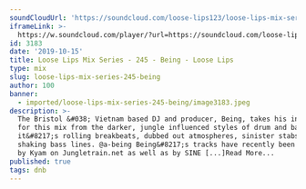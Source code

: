 ```yaml
---
soundCloudUrl: 'https://soundcloud.com/loose-lips123/loose-lips-mix-series-245-being'
iframeLink: >-
  https://w.soundcloud.com/player/?url=https://soundcloud.com/loose-lips123/loose-lips-mix-series-245-being&color=00aabb&auto_play=false&hide_related=false&show_comments=true&show_user=true&show_reposts=false
id: 3183
date: '2019-10-15'
title: Loose Lips Mix Series - 245 - Being - Loose Lips
type: mix
slug: loose-lips-mix-series-245-being
author: 100
banner:
  - imported/loose-lips-mix-series-245-being/image3183.jpeg
description: >-
  The Bristol &#038; Vietnam based DJ and producer, Being, takes his inspiration
  for this mix from the darker, jungle influenced styles of drum and bass. With
  it&#8217;s rolling breakbeats, dubbed out atmospheres, sinister stabs, and rib
  shaking bass lines. @a-being Being&#8217;s tracks have recently been supported
  by Kyam on Jungletrain.net as well as by SINE [...]Read More...
published: true
tags: dnb
---
```

